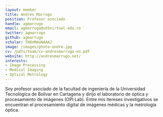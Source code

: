 ```yaml
---
layout: member
title: Andrés Marrugo
position: Profesor asociado
handle: agmarrugo
email: agmarrugo@utbvirtual.edu.co
twitter: agmarrugo
github: agmarrugo
scholar: TH8nMmUAAAAJ
image: /images/photo-andre.jpg
cv: /pdfs/team/cv-andresmarrugo-en.pdf
website: http://andresmarrugo.net/
interests:
- Image Processing
- Medical Imaging
- Optical Metrology
---
```


Soy profesor asociado de la facultad de ingeniería de la Universidad Tecnológica de Bolívar en Cartagena y dirijo el laboratorio de óptica y procesamiento de imágenes (OPI&#x2219;Lab). Entre mis itereses investigativos se encuentran el procesamiento digital de imágenes médicas y la metrología óptica. 

<!--Andrés G. Marrugo recibió el título de ingeniero mecatrónico por la Universidad Tecnológica de Bolívar en el 2008, el título de M.Sc. en fotónica y Ph.D. en ingeniería óptica por la Universidad Politécnica de Cataluña en 2009 y 2013, respectivamente. Profesor Asociado del Departamento de Ingeniería Mecánica de la Universidad Tecnológica de Bolívar. Investigador Junior Escalafón Colciencias 2015. Entre sus intereses investigativos se destacan el procesado digital de señales e imágenes médicas, la visión por computador, metrología óptica y la inspección no-destructiva. -->

<!--I'm an Assistant Member at the [Fred Hutch](http://www.fredhutch.org/) in the [Vaccine and Infectious Disease Division](https://www.fhcrc.org/en/labs/vaccine-and-infectious-disease.html) and the [Computational Biology Program](http://labs.fhcrc.org/compbio/). I'm also an Affiliate Assistant Professor in the [Department of Epidemiology](http://depts.washington.edu/epidem/welcome) at the [University of Washington School of Public Health](http://sph.washington.edu/). I study the dynamics of virus populations.  How do strains spread through the world?  How do strains evolve in response to immune pressure?  And ultimately, what makes a strain successful?-->

<!-- I received my bachelor's degree from the University of Chicago and my PhD from Harvard University, advised by [Dan Hartl](http://www.oeb.harvard.edu/faculty/hartl/lab/DanielHartl.html).  Following my PhD I worked for Wolfram Research on [Wolfram|Alpha](http://www.wolframalpha.com/), worked on infectious disease dynamics at the University of Michigan with [Mercedes Pascual](http://www.lsa.umich.edu/eeb/directory/faculty/pascual/) and worked on viral phylogenetics with [Andrew Rambaut](http://tree.bio.ed.ac.uk/people/arambaut/) at the University of Edinburgh. -->
